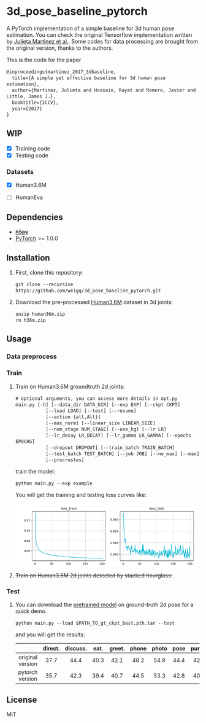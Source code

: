 # 3d_pose_baseline_pytorch

A PyTorch implementation of a simple baseline for 3d human pose estimation.
You can check the original Tensorflow implementation written by [Julieta Martinez et al.](https://github.com/una-dinosauria/3d-pose-baseline).
Some codes for data processing are brought from the original version, thanks to the authors.

<!-- ![demo](./img/demo.jpg) -->

This is the code for the paper

```
@inproceedings{martinez_2017_3dbaseline,
  title={A simple yet effective baseline for 3d human pose estimation},
  author={Martinez, Julieta and Hossain, Rayat and Romero, Javier and Little, James J.},
  booktitle={ICCV},
  year={2017}
}
```

## WIP


 - [x] Training code
 - [x] Testing code

### Datasets

 - [x] Human3.6M
 - [ ] HumanEva


## Dependencies

* ~~[h5py](http://www.h5py.org/)~~
* [PyTorch](http://pytorch.org/) >= 1.0.0

## Installation

1. First, clone this repository:
    ```
    git clone --recursive https://github.com/weigq/3d_pose_baseline_pytorch.git
    ```
2. Download the pre-processed [Human3.6M](https://drive.google.com/file/d/1IbVK2fXcr77JyI_ntyRV6OvoLwoMSq3a/view?usp=sharing) dataset in 3d joints:
    ```
    unzip human36m.zip
    rm h36m.zip
    ```

## Usage

### Data preprocess

### Train

1. Train on Human3.6M groundtruth 2d joints:
    ```
    # optional arguments, you can access more details in opt.py
    main.py [-h] [--data_dir DATA_DIR] [--exp EXP] [--ckpt CKPT]
               [--load LOAD] [--test] [--resume]
               [--action {all,All}]
               [--max_norm] [--linear_size LINEAR_SIZE]
               [--num_stage NUM_STAGE] [--use_hg] [--lr LR]
               [--lr_decay LR_DECAY] [--lr_gamma LR_GAMMA] [--epochs EPOCHS]
               [--dropout DROPOUT] [--train_batch TRAIN_BATCH]
               [--test_batch TEST_BATCH] [--job JOB] [--no_max] [--max]
               [--procrustes]
    ```
    train the model:
    ```
    python main.py --exp example
    ```

    You will get the training and testing loss curves like:

    ![log](./img/log_gt.png)

2. ~~Train on Human3.6M 2d joints detected by stacked hourglass:~~
    <!-- ``` -->

    <!-- ``` -->

    <!-- You will get the training and testing loss curves like: -->

    <!-- ![log](./img/log_ft.png) -->

### Test

1. You can download the [pretrained model](https://drive.google.com/file/d/1NUY8oZoLKY9DP63Jg_ZE96_DEJKiVvRp/view?usp=sharing) on ground-truth 2d pose for a quick demo.

    ```
    python main.py --load $PATH_TO_gt_ckpt_best.pth.tar --test
    ```
    and you will get the results:

    |  | direct. | discuss. | eat. | greet. | phone | photo | pose | purch. | sit | sitd. | somke | wait | walkd. | walk | walkT | avg |
    | :--: | :--: | :--: | :--: | :--: |  :--: | :--: | :--: | :--: | :--: | :--: | :--: | :--: | :--: | :--: | :--: | :--: |
    | original version | 37.7 | 44.4 | 40.3 | 42.1 | 48.2 | 54.9 | 44.4 | 42.1 | 54.6 | 58.0 | 45.1 | 46.4 | 47.6 | 36.4 | 40.4 | 45.5|
    | pytorch version | 35.7 | 42.3 | 39.4 | 40.7 | 44.5 | 53.3 | 42.8 | 40.1 | 52.5 | 53.9 | 42.8 | 43.1 | 44.1 | 33.4 | 36.3 | - |

## License
MIT
